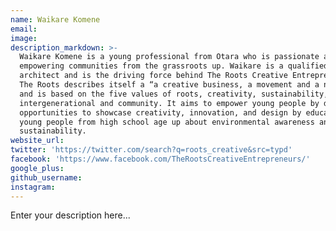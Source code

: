 ```yaml
---
name: Waikare Komene
email:
image:
description_markdown: >-
  Waikare Komene is a young professional from Otara who is passionate about
  empowering communities from the grassroots up. Waikare is a qualified
  architect and is the driving force behind The Roots Creative Entrepreneurs.
  The Roots describes itself a “a creative business, a movement and a network,”
  and is based on the five values of roots, creativity, sustainability,
  intergenerational and community. It aims to empower young people by developing
  opportunities to showcase creativity, innovation, and design by educating
  young people from high school age up about environmental awareness and
  sustainability.
website_url:
twitter: 'https://twitter.com/search?q=roots_creative&src=typd'
facebook: 'https://www.facebook.com/TheRootsCreativeEntrepreneurs/'
google_plus:
github_username:
instagram:
---
```


Enter your description here...
